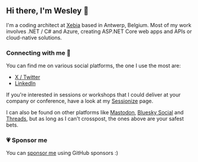 ## Hi there, I'm Wesley 👋
I'm a coding architect at [Xebia](https://xebia.com) based in Antwerp, Belgium. Most of my work involves .NET / C# and Azure, creating ASP.NET Core web apps and APIs or cloud-native solutions.

### Connecting with me 🔗
You can find me on various social platforms, the one I use the most are:

* [X / Twitter](https://twitter.com/wesleycabus)
* [LinkedIn](https://linkedin.com/in/wcabus)

If you're interested in sessions or workshops that I could deliver at your company or conference, have a look at my [Sessionize](https://sessionize.com/wesley-cabus) page.

I can also be found on other platforms like [Mastodon](https://toot.community/@wesleycabus), [Bluesky Social](https://bsky.app/profile/gotsharp.be) and [Threads](https://www.threads.net/@wesleycabus), but as long as I can't crosspost, the ones above are your safest bets.

### 💗 Sponsor me
You can [sponsor me](https://github.com/sponsors/wcabus/) using GitHub sponsors :)

<!--

**wcabus/wcabus** is a ✨ _special_ ✨ repository because its `README.md` (this file) appears on your GitHub profile.

Here are some ideas to get you started:

- 🔭 I’m currently working on ...
- 🌱 I’m currently learning ...
- 👯 I’m looking to collaborate on ...
- 🤔 I’m looking for help with ...
- 💬 Ask me about ...
- 📫 How to reach me: ...
- 😄 Pronouns: ...
- ⚡ Fun fact: ...
-->
